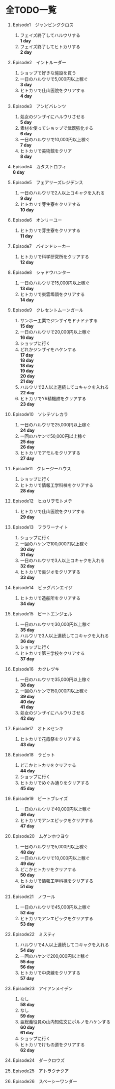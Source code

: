 # 全TODO一覧

1. Episode1　ジャンピングクロス  
    1. フェイズ終了してハルウリする  
    **1 day**  
    1. フェイズ終了してヒトカリする  
    **2 day**  

1. Episode2　イントルーダー  
    1. ショップで好きな施設を買う  
    1. 一日のハルウリで5,000円以上稼ぐ  
    **3 day**  
    1. ヒトカリで仕山医院をクリアする  
    **4 day**  

1. Episode3　アンビバレンツ  
    1. 処女のジンザイにハルウリさせる  
    **5 day**  
    1. 素材を使ってショップで武器強化する  
    **6 day**  
    1. 一日のハルウリで10,000円以上稼ぐ  
    **7 day**  
    1. ヒトカリで美術館をクリア  
    **8 day**  

1. Episode4　カタストロフィ  
    **8 day**  

1. Episode5　フェアリーズレジデンス  
    1. 一日のハルウリで2人以上コキャクを入れる  
    **9 day**  
    1. ヒトカリで芽生寮をクリアする  
    **10 day**  

1. Episode6　オンリーユー  
    1. ヒトカリで芽生寮をクリアする  
    **11 day**  

1. Episode7　バインドシーカー  
    1. ヒトカリで科学研究所をクリアする  
    **12 day**  

1. Episode8　シャドウハンター  
    1. 一日のハルウリで15,000円以上稼ぐ  
    **13 day**  
    1. ヒトカリで東雲埠頭をクリアする  
    **14 day**  

1. Episode9　クレセントムーンガール  
    1. サンホー工業でジンザイをドナドナする  
    **15 day**  
    1. 一日のハルウリで20,000円以上稼ぐ  
    **16 day**  
    1. ショップに行く  
    1. どれかジンザイをハケンする  
    **17 day**  
    **18 day**  
    **18 day**  
    **19 day**  
    **20 day**  
    **21 day**  
    1. ハルウリで2人以上連続してコキャクを入れる  
    **22 day**  
    1. ヒトカリでYR精機跡をクリアする  
    **23 day**  

1. Episode10　ソシテソレカラ  
    1. 一日のハルウリで25,000円以上稼ぐ  
    **24 day**  
    1. 一回のハケンで50,000円以上稼ぐ  
    **25 day**  
    **26 day**  
    1. ヒトカリでアモルをクリアする  
    **27 day**  

1. Episode11　クレージーハウス  
    1. ショップに行く  
    1. ヒトカリで情報工学科棟をクリアする  
    **28 day**  

1. Episode12　ヒカリヲモトメテ  
    1. ヒトカリで仕山医院をクリアする  
    **29 day**  

1. Episode13　フラワーナイト  
    1. ショップに行く  
    1. 一回のハケンで100,000円以上稼ぐ  
    **30 day**  
    **31 day**  
    1. 一日のハルウリで3人以上コキャクを入れる  
    **32 day**  
    1. ヒトカリで裏ジオをクリアする  
    **33 day**  

1. Episode14　ビッグバンエイジ  
    1. ヒトカリで造船所をクリアする  
    **34 day**  

1. Episode15　ビートエンジェル  
    1. 一日のハルウリで30,000円以上稼ぐ  
    **35 day**  
    1. ハルウリで3人以上連続してコキャクを入れる  
    **36 day**  
    1. ショップに行く  
    1. ヒトカリで第三学校をクリアする  
    **37 day**  

1. Episode16　カクレヅキ  
    1. 一日のハルウリで35,000円以上稼ぐ  
    **38 day**  
    1. 一回のハケンで150,000円以上稼ぐ  
    **39 day**  
    **40 day**  
    **41 day**  
    1. 処女のジンザイにハルウリさせる  
    **42 day**  

1. Episode17　オトメセンキ  
    1. ヒトカリで花霞祭をクリアする  
    **43 day**  

1. Episode18　ラビット  
    1. どこかヒトカリをクリアする  
    **44 day**  
    1. ショップに行く  
    1. ヒトカリでめぐみ通りをクリアする  
    **45 day**  

1. Episode19　ビートブレイズ  
    1. 一日のハルウリで40,000円以上稼ぐ  
    **46 day**  
    1. ヒトカリでアンエピックをクリアする  
    **47 day**  

1. Episode20　ムゲンホウヨウ  
    1. 一日のハルウリで5,000円以上稼ぐ  
    **48 day**  
    1. 一日のハルウリで10,000円以上稼ぐ  
    **49 day**  
    1. どこかヒトカリをクリアする  
    **50 day**  
    1. ヒトカリで情報工学科棟をクリアする  
    **51 day**  

1. Episode21　ノワール  
    1. 一日のハルウリで45,000円以上稼ぐ  
    **52 day**  
    1. ヒトカリでアンエピックをクリアする  
    **53 day**  

1. Episode22　ミスティ  
    1. ハルウリで4人以上連続してコキャクを入れる  
    **54 day**  
    1. 一回のハケンで200,000円以上稼ぐ  
    **55 day**  
    **56 day**  
    1. ヒトカリで中央線をクリアする  
    **57 day**  

1. Episode23　アイアンメイデン  
    1. なし  
    **58 day**  
    1. なし  
    **59 day**  
    1. 亜総義役員の山内知佐文にポルノをハケンする  
    **60 day**  
    **61 day**  
    1. ショップに行く  
    1. ヒトカリでけもの道をクリアする  
    **62 day**  

1. Episode24　ダークロウズ  

1. Episode25　アトラクナクア  

1. Episode26　スペーシーワンダー  
